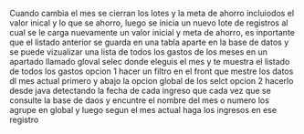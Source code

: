 Cuando cambia el mes se cierran los lotes y la meta de ahorro incluiodos el valor inical y lo que se ahorro, luego se inicia un nuevo lote de registros al cual se le carga 
nuevamente un valor inicial y meta de ahorro, es inportante que el listado anterior se guarda en una tabla aparte en la base de datos y se puede vizualizar una lista de todos 
los gastos de los meses en un apartado llamado gloval selec donde eleguis el mes y te muestra el listado de todos los gastos 
opcion 1 hacer un filtro en el front que mestre los datos dl mes actual primero y abajo la opcion global de los selct 
opcion 2 hacerlo desde java detectando la fecha de cada ingreso que cada vez que se consulte la base de daos y encuntre el nombre del mes o numero los agrupe en global y luego segun el mes actual haga los ingresos en ese registro 

